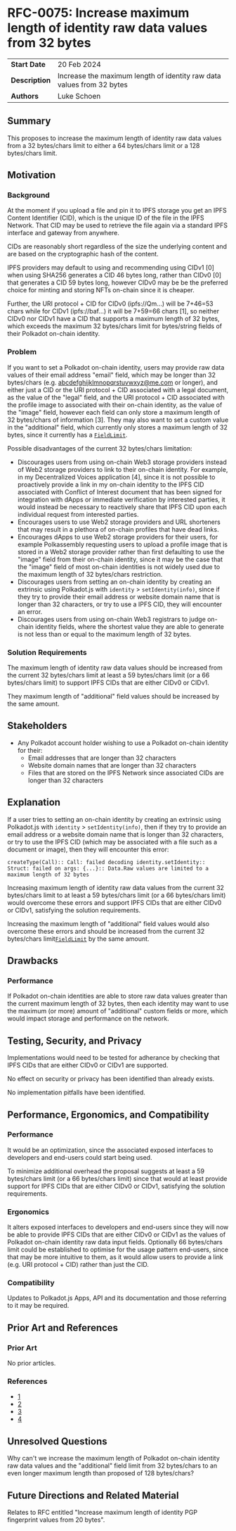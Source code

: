 # RFC-0075: Increase maximum length of identity raw data values from 32 bytes

|                 |                                                                                             |
| --------------- | ------------------------------------------------------------------------------------------- |
| **Start Date**  | 20 Feb 2024                                                                    |
| **Description** | Increase the maximum length of identity raw data values from 32 bytes |
| **Authors**       | Luke Schoen                                                                                            |

## Summary

This proposes to increase the maximum length of identity raw data values from a 32 bytes/chars limit to either a 64 bytes/chars limit or a 128 bytes/chars limit.

## Motivation

### Background

At the moment if you upload a file and pin it to IPFS storage you get an IPFS Content Identifier (CID), which is the unique ID of the file in the IPFS Network. That CID may be used to retrieve the file again via a standard IPFS interface and gateway from anywhere.

CIDs are reasonably short regardless of the size the underlying content and are based on the cryptographic hash of the content.

IPFS providers may default to using and recommending using CIDv1 [0] when using SHA256 generates a CID 46 bytes long, rather than CIDv0 [0] that generates a CID 59 bytes long, however CIDv0 may be be the preferred choice for minting and storing NFTs on-chain since it is cheaper.

Further, the URI protocol + CID for CIDv0 (ipfs://Qm...) will be 7+46=53 chars while for CIDv1 (ipfs://baf...) it will be 7+59=66 chars [1], so neither CIDv0 nor CIDv1 have a CID that supports a maximum length of 32 bytes, which exceeds the maximum 32 bytes/chars limit for bytes/string fields of their Polkadot on-chain identity.

### Problem

If you want to set a Polkadot on-chain identity, users may provide raw data values of their email address "email" field, which may be longer than 32 bytes/chars (e.g. abcdefghijklmnopqrstuvwxyz@me.com or longer), and either just a CID or the URI protocol + CID associated with a legal document, as the value of the "legal" field, and the URI protocol + CID associated with the profile image to associated with their on-chain identity, as the value of the "image" field, however each field can only store a maximum length of 32 bytes/chars of information [3]. They may also want to set a custom value in the "additional" field, which currently only stores a maximum length of 32 bytes, since it currently has a [`FieldLimit`](https://github.com/paritytech/polkadot-sdk/blob/master/substrate/frame/identity/src/legacy.rs#L82C43-L82C53).

Possible disadvantages of the current 32 bytes/chars limitation:
* Discourages users from using on-chain Web3 storage providers instead of Web2 storage providers to link to their on-chain identity. For example, in my Decentralized Voices application [4], since it is not possible to proactively provide a link in my on-chain identity to the IPFS CID associated with Conflict of Interest document that has been signed for integration with dApps or immediate verification by interested parties, it would instead be necessary to reactively share that IPFS CID upon each individual request from interested parties. 
* Encourages users to use Web2 storage providers and URL shorteners that may result in a plethora of on-chain profiles that have dead links.
* Encourages dApps to use Web2 storage providers for their users, for example Polkassembly requesting users to upload a profile image that is stored in a Web2 storage provider rather than first defaulting to use the "image" field from their on-chain identity, since it may be the case that the "image" field of most on-chain identities is not widely used due to the maximum length of 32 bytes/chars restriction.
* Discourages users from setting an on-chain identity by creating an extrinsic using Polkadot.js with `identity` > `setIdentity(info)`, since if they try to provide their email address or website domain name that is longer than 32 characters, or try to use a IPFS CID, they will encounter an error.
* Discourages users from using on-chain Web3 registrars to judge on-chain identity fields, where the shortest value they are able to generate is not less than or equal to the maximum length of 32 bytes.

### Solution Requirements

The maximum length of identity raw data values should be increased from the current 32 bytes/chars limit at least a 59 bytes/chars limit (or a 66 bytes/chars limit) to support IPFS CIDs that are either CIDv0 or CIDv1.

They maximum length of "additional" field values should be increased by the same amount.


## Stakeholders

* Any Polkadot account holder wishing to use a Polkadot on-chain identity for their:
  * Email addresses that are longer than 32 characters
  * Website domain names that are longer than 32 characters
  * Files that are stored on the IPFS Network since associated CIDs are longer than 32 characters

## Explanation

If a user tries to setting an on-chain identity by creating an extrinsic using Polkadot.js with `identity` > `setIdentity(info)`, then if they try to provide an email address or a website domain name that is longer than 32 characters, or try to use the IPFS CID (which may be associated with a file such as a document or image), then they will encounter this error:
```
createType(Call):: Call: failed decoding identity.setIdentity:: Struct: failed on args: {...}:: Data.Raw values are limited to a maximum length of 32 bytes
```

Increasing maximum length of identity raw data values from the current 32 bytes/chars limit to at least a 59 bytes/chars limit (or a 66 bytes/chars limit) would overcome these errors and support IPFS CIDs that are either CIDv0 or CIDv1, satisfying the solution requirements.

Increasing the maximum length of "additional" field values would also overcome these errors and should be increased from the current 32 bytes/chars limit[`FieldLimit`](https://github.com/paritytech/polkadot-sdk/blob/master/substrate/frame/identity/src/legacy.rs#L82C43-L82C53) by the same amount.

## Drawbacks

### Performance

If Polkadot on-chain identities are able to store raw data values greater than the current maximum length of 32 bytes, then each identity may want to use the maximum (or more) amount of "additional" custom fields or more, which would impact storage and performance on the network.

## Testing, Security, and Privacy

Implementations would need to be tested for adherance by checking that IPFS CIDs that are either CIDv0 or CIDv1 are supported.

No effect on security or privacy has been identified than already exists.

No implementation pitfalls have been identified.

## Performance, Ergonomics, and Compatibility

### Performance

It would be an optimization, since the associated exposed interfaces to developers and end-users could start being used.

To minimize additional overhead the proposal suggests at least a 59 bytes/chars limit (or a 66 bytes/chars limit) since that would at least provide support for IPFS CIDs that are either CIDv0 or CIDv1, satisfying the solution requirements.

### Ergonomics

It alters exposed interfaces to developers and end-users since they will now be able to provide IPFS CIDs that are either CIDv0 or CIDv1 as the values of Polkadot on-chain identity raw data input fields. Optionally 66 bytes/chars limit could be established to optimise for the usage pattern end-users, since that may be more intuitive to them, as it would allow users to provide a link (e.g. URI protocol + CID) rather than just the CID.

### Compatibility

Updates to Polkadot.js Apps, API and its documentation and those referring to it may be required.

## Prior Art and References

### Prior Art

No prior articles.

### References

* [1](https://docs.ipfs.tech/concepts/content-addressing/#cid-versions)
* [2](https://cardano.stackexchange.com/questions/9144/why-nfts-on-cardano-use-ipfs-cidv0-instead-of-recommended-cidv1)
* [3](https://support.polkadot.network/support/solutions/articles/65000181981-how-to-set-and-clear-an-identity)
* [4](https://forum.polkadot.network/t/decentralized-voices-program-luke-schoen/6111/7?u=ltfschoen)

## Unresolved Questions

Why can't we increase the maximum length of Polkadot on-chain identity raw data values and the "additional" field limit from 32 bytes/chars to an even longer maximum length than proposed of 128 bytes/chars?

## Future Directions and Related Material

Relates to RFC entitled "Increase maximum length of identity PGP fingerprint values from 20 bytes".